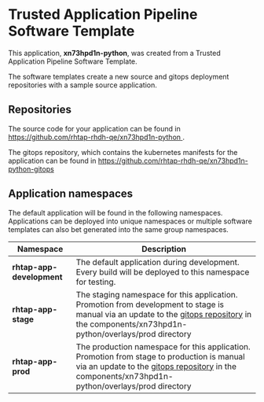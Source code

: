 # Trusted Application Pipeline Software Template

This application, **xn73hpd1n-python**, was created from a Trusted Application Pipeline Software Template.

The software templates create a new source and gitops deployment repositories with a sample source application. 

## Repositories

The source code for your application can be found in [https://github.com/rhtap-rhdh-qe/xn73hpd1n-python ](https://github.com/rhtap-rhdh-qe/xn73hpd1n-python ).
 
The gitops repository, which contains the kubernetes manifests for the application can be found in 
[https://github.com/rhtap-rhdh-qe/xn73hpd1n-python-gitops ](https://github.com/rhtap-rhdh-qe/xn73hpd1n-python-gitops ) 

## Application namespaces 

The default application will be found in the following namespaces. Applications can be deployed into unique namespaces or multiple software templates can also bet generated into the same group namespaces.  

|  Namespace   |  Description   |  
| -------- | -------- |   
| **rhtap-app-development** | The default application during development. Every build will be deployed to this namespace for testing. | 
| **rhtap-app-stage** | The staging namespace for this application. Promotion from development to stage is manual via an update to the [gitops repository](https://github.com/rhtap-rhdh-qe/xn73hpd1n-python-gitops ) in the components/xn73hpd1n-python/overlays/prod directory |  
| **rhtap-app-prod** | The production namespace for this application. Promotion from stage to production is manual via an update to the [gitops repository](https://github.com/rhtap-rhdh-qe/xn73hpd1n-python-gitops ) in the components/xn73hpd1n-python/overlays/prod directory | 